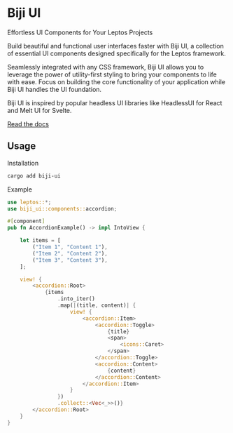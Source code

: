 # Biji UI

Effortless UI Components for Your Leptos Projects

Build beautiful and functional user interfaces faster with Biji UI, a collection of essential UI components designed specifically for the Leptos framework.

Seamlessly integrated with any CSS framework, Biji UI allows you to leverage the power of utility-first styling to bring your components to life with ease. Focus on building the core functionality of your application while Biji UI handles the UI foundation.

Biji UI is inspired by popular headless UI libraries like HeadlessUI for React and Melt UI for Svelte.

[Read the docs](https://biji-ui.fly.dev/)

## Usage

Installation

```bash
cargo add biji-ui
```

Example

```rust
use leptos::*;
use biji_ui::components::accordion;

#[component]
pub fn AccordionExample() -> impl IntoView {

    let items = [
        ("Item 1", "Content 1"),
        ("Item 2", "Content 2"),
        ("Item 3", "Content 3"),
    ];

    view! {
        <accordion::Root>
            {items
                .into_iter()
                .map(|(title, content)| {
                    view! {
                        <accordion::Item>
                            <accordion::Toggle>
                                {title}
                                <span>
                                    <icons::Caret>
                                </span>
                            </accordion::Toggle>
                            <accordion::Content>
                                {content}
                            </accordion::Content>
                        </accordion::Item>
                    }
                })
                .collect::<Vec<_>>()}
        </accordion::Root>
    }
}
```

